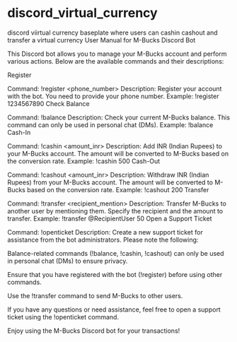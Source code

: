 # discord_virtual_currency
discord viirtual currency baseplate where users can cashin cashout and transfer a virtual currency
User Manual for M-Bucks Discord Bot

This Discord bot allows you to manage your M-Bucks account and perform various actions. Below are the available commands and their descriptions:

Register

Command: !register <phone_number>
Description: Register your account with the bot. You need to provide your phone number.
Example: !register 1234567890
Check Balance

Command: !balance
Description: Check your current M-Bucks balance. This command can only be used in personal chat (DMs).
Example: !balance
Cash-In

Command: !cashin <amount_inr>
Description: Add INR (Indian Rupees) to your M-Bucks account. The amount will be converted to M-Bucks based on the conversion rate.
Example: !cashin 500
Cash-Out

Command: !cashout <amount_inr>
Description: Withdraw INR (Indian Rupees) from your M-Bucks account. The amount will be converted to M-Bucks based on the conversion rate.
Example: !cashout 200
Transfer

Command: !transfer <recipient_mention> <amount>
Description: Transfer M-Bucks to another user by mentioning them. Specify the recipient and the amount to transfer.
Example: !transfer @RecipientUser 50
Open a Support Ticket

Command: !openticket
Description: Create a new support ticket for assistance from the bot administrators.
Please note the following:

Balance-related commands (!balance, !cashin, !cashout) can only be used in personal chat (DMs) to ensure privacy.

Ensure that you have registered with the bot (!register) before using other commands.

Use the !transfer command to send M-Bucks to other users.

If you have any questions or need assistance, feel free to open a support ticket using the !openticket command.

Enjoy using the M-Bucks Discord bot for your transactions!






